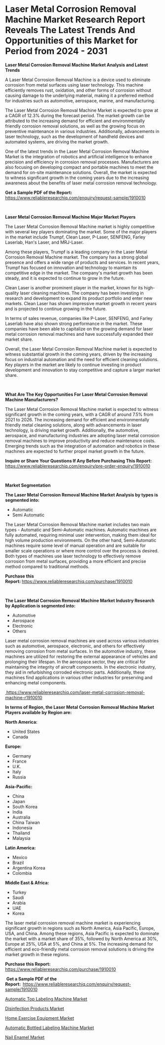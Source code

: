 <p><h1>Laser Metal Corrosion Removal Machine Market Research Report Reveals The Latest Trends And Opportunities of this Market for Period from 2024 - 2031</h1></p><p><strong>Laser Metal Corrosion Removal Machine Market Analysis and Latest Trends</strong></p>
<p><p>A Laser Metal Corrosion Removal Machine is a device used to eliminate corrosion from metal surfaces using laser technology. This machine efficiently removes rust, oxidation, and other forms of corrosion without causing damage to the underlying material, making it a preferred method for industries such as automotive, aerospace, marine, and manufacturing.</p><p>The Laser Metal Corrosion Removal Machine Market is expected to grow at a CAGR of 12.3% during the forecast period. The market growth can be attributed to the increasing demand for efficient and environmentally friendly corrosion removal solutions, as well as the growing focus on preventive maintenance in various industries. Additionally, advancements in laser technology, such as the development of handheld devices and automated systems, are driving the market growth.</p><p>One of the latest trends in the Laser Metal Corrosion Removal Machine Market is the integration of robotics and artificial intelligence to enhance precision and efficiency in corrosion removal processes. Manufacturers are also focusing on developing compact and portable machines to meet the demand for on-site maintenance solutions. Overall, the market is expected to witness significant growth in the coming years due to the increasing awareness about the benefits of laser metal corrosion removal technology.</p></p>
<p><strong>Get a Sample PDF of the Report:&nbsp;</strong> <a href="https://www.reliableresearchiq.com/enquiry/request-sample/1910010">https://www.reliableresearchiq.com/enquiry/request-sample/1910010</a></p>
<p>&nbsp;</p>
<p><strong>Laser Metal Corrosion Removal Machine Major Market Players</strong></p>
<p><p>The Laser Metal Corrosion Removal Machine market is highly competitive with several key players dominating the market. Some of the major players in the market include Trumpf, Clean Laser, P-Laser, SENFENG, Farley Laserlab, Han's Laser, and MRJ-Laser.</p><p>Among these players, Trumpf is a leading company in the Laser Metal Corrosion Removal Machine market. The company has a strong global presence and offers a wide range of products and services. In recent years, Trumpf has focused on innovation and technology to maintain its competitive edge in the market. The company's market growth has been steady, and it is expected to continue to grow in the future.</p><p>Clean Laser is another prominent player in the market, known for its high-quality laser cleaning machines. The company has been investing in research and development to expand its product portfolio and enter new markets. Clean Laser has shown impressive market growth in recent years and is projected to continue growing in the future.</p><p>In terms of sales revenue, companies like P-Laser, SENFENG, and Farley Laserlab have also shown strong performance in the market. These companies have been able to capitalize on the growing demand for laser metal corrosion removal machines and have successfully expanded their market share.</p><p>Overall, the Laser Metal Corrosion Removal Machine market is expected to witness substantial growth in the coming years, driven by the increasing focus on industrial automation and the need for efficient cleaning solutions. Key players in the market are likely to continue investing in product development and innovation to stay competitive and capture a larger market share.</p></p>
<p>&nbsp;</p>
<p><strong>What Are The Key Opportunities For Laser Metal Corrosion Removal Machine Manufacturers?</strong></p>
<p><p>The Laser Metal Corrosion Removal Machine market is expected to witness significant growth in the coming years, with a CAGR of around 7.5% from 2021 to 2026. The increasing demand for efficient and environmentally friendly metal cleaning solutions, along with advancements in laser technology, is driving market growth. Additionally, the automotive, aerospace, and manufacturing industries are adopting laser metal corrosion removal machines to improve productivity and reduce maintenance costs. Emerging trends such as the integration of automation and robotics in these machines are expected to further propel market growth in the future.</p></p>
<p><strong>Inquire or Share Your Questions If Any Before Purchasing This Report:</strong> <a href="https://www.reliableresearchiq.com/enquiry/pre-order-enquiry/1910010">https://www.reliableresearchiq.com/enquiry/pre-order-enquiry/1910010</a></p>
<p>&nbsp;</p>
<p><strong>Market Segmentation</strong></p>
<p><strong>The Laser Metal Corrosion Removal Machine Market Analysis by types is segmented into:</strong></p>
<p><ul><li>Automatic</li><li>Semi Automatic</li></ul></p>
<p><p>The Laser Metal Corrosion Removal Machine market includes two main types - Automatic and Semi-Automatic machines. Automatic machines are fully automated, requiring minimal user intervention, making them ideal for high volume production environments. On the other hand, Semi-Automatic machines require some level of manual operation and are suitable for smaller scale operations or where more control over the process is desired. Both types of machines use laser technology to effectively remove corrosion from metal surfaces, providing a more efficient and precise method compared to traditional methods.</p></p>
<p><strong>Purchase this Report:&nbsp;</strong><a href="https://www.reliableresearchiq.com/purchase/1910010">https://www.reliableresearchiq.com/purchase/1910010</a></p>
<p>&nbsp;</p>
<p><strong>The Laser Metal Corrosion Removal Machine Market Industry Research by Application is segmented into:</strong></p>
<p><ul><li>Automotive</li><li>Aerospace</li><li>Electronic</li><li>Others</li></ul></p>
<p><p>Laser metal corrosion removal machines are used across various industries such as automotive, aerospace, electronic, and others for effectively removing corrosion from metal surfaces. In the automotive industry, these machines are utilized for restoring the external appearance of vehicles and prolonging their lifespan. In the aerospace sector, they are critical for maintaining the integrity of aircraft components. In the electronic industry, they aid in refurbishing corroded electronic parts. Additionally, these machines find applications in various other industries for preserving and enhancing metal components.</p></p>
<p><a href="https://www.reliableresearchiq.com/laser-metal-corrosion-removal-machine-r1910010">&nbsp;https://www.reliableresearchiq.com/laser-metal-corrosion-removal-machine-r1910010</a></p>
<p><strong>In terms of Region, the Laser Metal Corrosion Removal Machine Market Players available by Region are:</strong></p>
<p>
    <p> <strong> North America: </strong>
        <ul>
            <li>United States</li>
            <li>Canada</li>
        </ul>
        </p> 
    <p> <strong> Europe: </strong>
        <ul>
            <li>Germany</li>
            <li>France</li>
            <li>U.K.</li>
            <li>Italy</li>
            <li>Russia</li>
        </ul>
        </p> 
    <p> <strong> Asia-Pacific: </strong>
        <ul>
            <li>China</li>
            <li>Japan</li>
            <li>South Korea</li>
            <li>India</li>
            <li>Australia</li>
            <li>China Taiwan</li>
            <li>Indonesia</li>
            <li>Thailand</li>
            <li>Malaysia</li>
        </ul>
        </p> 
    <p> <strong> Latin America: </strong>
        <ul>
            <li>Mexico</li>
            <li>Brazil</li>
            <li>Argentina Korea</li>
            <li>Colombia</li>
        </ul>
        </p> 
    <p> <strong> Middle East & Africa: </strong>
        <ul>
            <li>Turkey</li>
            <li>Saudi</li>
            <li>Arabia</li>
            <li>UAE</li>
            <li>Korea</li>
        </ul>
    </p>
    </p>
<p><p>The laser metal corrosion removal machine market is experiencing significant growth in regions such as North America, Asia Pacific, Europe, USA, and China. Among these regions, Asia Pacific is expected to dominate the market with a market share of 35%, followed by North America at 30%, Europe at 25%, USA at 5%, and China at 5%. The increasing demand for efficient and eco-friendly metal corrosion removal solutions is driving the market growth in these regions.</p></p>
<p><strong>Purchase this Report: </strong><a href="https://www.reliableresearchiq.com/purchase/1910010">https://www.reliableresearchiq.com/purchase/1910010</a></p>
<p>&nbsp;<strong>Get a Sample PDF of the Report:&nbsp;&nbsp;</strong><a href="https://www.reliableresearchiq.com/enquiry/request-sample/1910010">https://www.reliableresearchiq.com/enquiry/request-sample/1910010</a></p>
<p><strong></strong></p>
<p><p><a href="https://github.com/kishanagarner91/Market-Research-Report-List-1/blob/main/automatic-top-labeling-machine-market.md">Automatic Top Labeling Machine Market</a></p><p><a href="https://medium.com/@djjdj3773/global-disinfection-products-industry-research-report-competitive-landscape-market-size-regional-22f2f75a678f">Disinfection Products Market</a></p><p><a href="https://medium.com/@audieyost2008/insights-into-the-home-exercise-equipment-industry-market-financial-status-market-size-and-b64ddaa0eb9d">Home Exercise Equipment Market</a></p><p><a href="https://github.com/hrhzhypq19/Market-Research-Report-List-1/blob/main/automatic-bottled-labeling-machine-market.md">Automatic Bottled Labeling Machine Market</a></p><p><a href="https://medium.com/@breanakozey2023/nail-enamel-market-investigation-industry-evolution-and-forecast-till-2031-d566d24ed7f7?postPublishedType=initial">Nail Enamel Market</a></p></p>